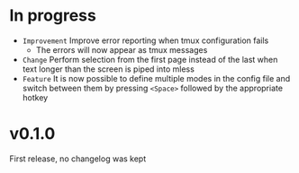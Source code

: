 # In progress
- `Improvement` Improve error reporting when tmux configuration fails
    - The errors will now appear as tmux messages
- `Change` Perform selection from the first page instead of the last when text longer than the screen is piped into mless
- `Feature` It is now possible to define multiple modes in the config file and switch between them by pressing `<Space>` followed by the appropriate hotkey

# v0.1.0
First release, no changelog was kept
